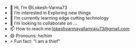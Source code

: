 - 👋 Hi, I’m @Lokesh-Varma73
- 👀 I’m interested in Exploring new things
- 🌱 I’m currently learning edge cutting  technology
- 💞️ I’m looking to collaborate on ...
- 📫 How to reach me:lokeshvarmayallamraju73@gmail.com
- 😄 Pronouns: he/him
- ⚡ Fun fact: "I am a thief"

<!---
Lokesh-Varma73/Lokesh-Varma73 is a ✨ special ✨ repository because its `README.md` (this file) appears on your GitHub profile.
You can click the Preview link to take a look at your changes.
--->
